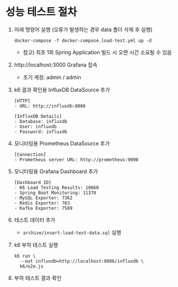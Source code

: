 # 성능 테스트 절차

1. 아래 명령어 실행 (오류가 발생하는 경우 data 폴더 삭제 후 실행)
    ```shell
    docker-compose -f docker-compose.load-test.yml up -d
    ```
    - 참고) 최초 1회 Spring Application 빌드 시 오랜 시간 소요될 수 있음

2. http://localhost:3000 Grafana 접속
    - 초기 계정: admin / admin

3. k6 결과 확인용 InfluxDB DataSource 추가
    ```text
    [HTTP]
    - URL: http://influxdb:8086
        
    [InfluxDB Details]
    - Database: influxdb
    - User: influxdb
    - Password: influxdb
    ```

4. 모니터링용 Prometheus DataSource 추가
    ```text
    [Connection]
    - Prometheus server URL: http://prometheus:9090
    ```

5. 모니터링용 Grafana Dashboard 추가
    ```text
    [Dashboard ID]
    - K6 Load Testing Results: 10660   
    - Spring Boot Monitoring: 11378
    - MySQL Exporter: 7362
    - Redis Exporter: 763
    - Kafka Exporter: 7589
    ```
   
6. 테스트 데이터 추가
   - `archive/insert-load-test-data.sql` 실행

7. k6 부하 테스트 실행
    ```shell
    k6 run \
      --out influxdb=http://localhost:8086/influxdb \
      k6/e2e.js
    ```

8. 부하 테스트 결과 확인